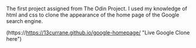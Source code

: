 The first project assigned from The Odin Project. I used my knowledge of html and css to clone the appearance of the home page of the Google search engine.

(https://https://13currane.github.io/google-homepage/ "Live Google Clone here")
